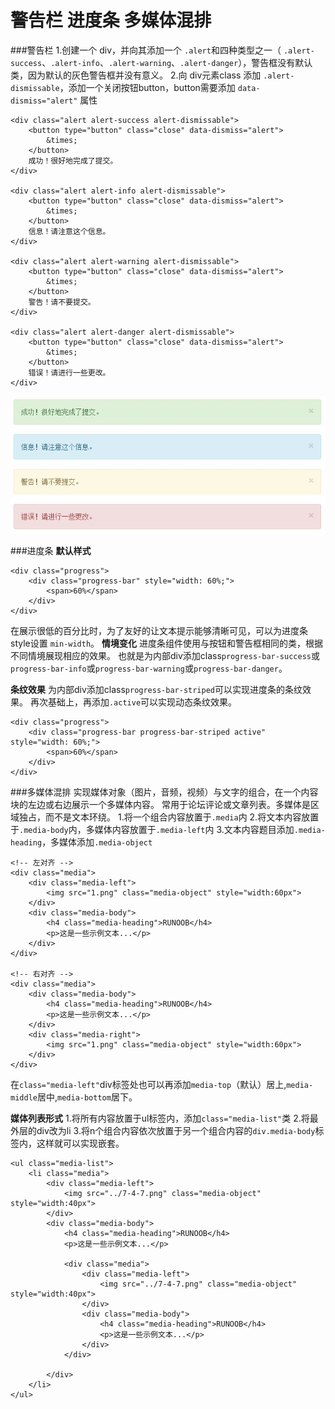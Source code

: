 警告栏 进度条 多媒体混排
===================

###警告栏
1.创建一个 div，并向其添加一个 `.alert`和四种类型之一（ `.alert-success`、`.alert-info`、`.alert-warning`、`.alert-danger`），警告框没有默认类，因为默认的灰色警告框并没有意义。
2.向 div元素class 添加 `.alert-dismissable`，添加一个关闭按钮button，button需要添加 `data-dismiss="alert"` 属性

    <div class="alert alert-success alert-dismissable">
    	<button type="button" class="close" data-dismiss="alert">
    		&times;
    	</button>
    	成功！很好地完成了提交。
    </div>

    <div class="alert alert-info alert-dismissable">
	    <button type="button" class="close" data-dismiss="alert">
		    &times;
	    </button>
	    信息！请注意这个信息。
    </div>

    <div class="alert alert-warning alert-dismissable">
	    <button type="button" class="close" data-dismiss="alert">
		    &times;
	    </button>
	    警告！请不要提交。
    </div>

    <div class="alert alert-danger alert-dismissable">
	    <button type="button" class="close" data-dismiss="alert">
		    &times;
	    </button>
	    错误！请进行一些更改。
    </div>

![](./相关文件/12.1.JPG)

###进度条
**默认样式**

    <div class="progress">
        <div class="progress-bar" style="width: 60%;">
            <span>60%</span>
        </div>
    </div>
在展示很低的百分比时，为了友好的让文本提示能够清晰可见，可以为进度条style设置 `min-width`。
**情境变化**
进度条组件使用与按钮和警告框相同的类，根据不同情境展现相应的效果。
也就是为内部div添加class`progress-bar-success`或`progress-bar-info`或`progress-bar-warning`或`progress-bar-danger`。

**条纹效果**
为内部div添加class`progress-bar-striped`可以实现进度条的条纹效果。
再次基础上，再添加`.active`可以实现动态条纹效果。

    <div class="progress">
        <div class="progress-bar progress-bar-striped active" style="width: 60%;">
            <span>60%</span>
        </div>
    </div>
###多媒体混排
实现媒体对象（图片，音频，视频）与文字的组合，在一个内容块的左边或右边展示一个多媒体内容。
常用于论坛评论或文章列表。多媒体是区域独占，而不是文本环绕。
1.将一个组合内容放置于`.media`内
2.将文本内容放置于`.media-body`内，多媒体内容放置于`.media-left`内
3.文本内容题目添加`.media-heading`，多媒体添加`.media-object`

    <!-- 左对齐 -->
    <div class="media">
        <div class="media-left">
            <img src="1.png" class="media-object" style="width:60px">
        </div>
        <div class="media-body">
            <h4 class="media-heading">RUNOOB</h4>
            <p>这是一些示例文本...</p>
        </div>
    </div>
 
    <!-- 右对齐 -->
    <div class="media">
        <div class="media-body">
            <h4 class="media-heading">RUNOOB</h4>
            <p>这是一些示例文本...</p>
        </div>
        <div class="media-right">
            <img src="1.png" class="media-object" style="width:60px">
        </div>
    </div>

在`class="media-left"`div标签处也可以再添加`media-top`（默认）居上,`media-middle`居中,`media-bottom`居下。

**媒体列表形式**
1.将所有内容放置于ul标签内，添加`class="media-list"`类
2.将最外层的div改为li
3.将n个组合内容依次放置于另一个组合内容的`div.media-body`标签内，这样就可以实现嵌套。

    <ul class="media-list">
    	<li class="media">
    		<div class="media-left">
                <img src="../7-4-7.png" class="media-object" style="width:40px">
            </div>
            <div class="media-body">
                <h4 class="media-heading">RUNOOB</h4>
                <p>这是一些示例文本...</p>

                <div class="media">
    		        <div class="media-left">
                        <img src="../7-4-7.png" class="media-object" style="width:40px">
                    </div>
                    <div class="media-body">
                        <h4 class="media-heading">RUNOOB</h4>
                        <p>这是一些示例文本...</p>               
                    </div>
    	        </div>

            </div>
    	</li>
    </ul>
